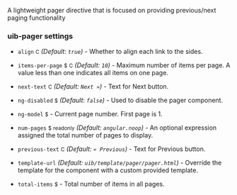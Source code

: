 A lightweight pager directive that is focused on providing previous/next paging functionality

### uib-pager settings

* `align`
  <small class="badge">C</small>
  _(Default: `true`)_ -
  Whether to align each link to the sides.
  
* `items-per-page`
  <small class="badge">$</small>
  <small class="badge">C</small>
  <i class="glyphicon glyphicon-eye-open"></i>
  _(Default: `10`)_ -
  Maximum number of items per page. A value less than one indicates all items on one page.
  
* `next-text`
  <small class="badge">C</small>
  _(Default: `Next »`)_ -
  Text for Next button.
  
* `ng-disabled`
  <small class="badge">$</small>
  <i class="glyphicon glyphicon-eye-open"></i>
  _(Default: `false`)_ -
  Used to disable the pager component.
  
* `ng-model`
  <small class="badge">$</small>
  <i class="glyphicon glyphicon-eye-open"></i> -
  Current page number. First page is 1.
  
* `num-pages`
  <small class="badge">$</small>
  <small class="badge">readonly</small>
  _(Default: `angular.noop`)_ -
  An optional expression assigned the total number of pages to display.

* `previous-text`
  <small class="badge">C</small>
  _(Default: `« Previous`)_ -
  Text for Previous button.

* `template-url`
  _(Default: `uib/template/pager/pager.html`)_ -
  Override the template for the component with a custom provided template.
  
* `total-items`
  <small class="badge">$</small>
  <i class="glyphicon glyphicon-eye-open"></i> -
  Total number of items in all pages.
